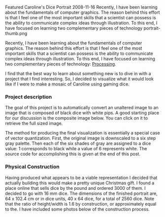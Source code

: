 Featured
Caroline's Dice Portrait
2008-11-16
Recently, I have been learning about the fundamentals of computer graphics.  The reason behind this effort is that I feel one of the most important skills that a scientist can possess is the ability to communicate complex ideas through illustration.  To this end, I have focused on learning two complementary pieces of technology
portrait-thumb.png

Recently, I have been learning about the fundamentals of computer graphics.  The reason behind this effort is that I feel one of the most important skills that a scientist can possess is the ability to communicate complex ideas through illustration.  To this end, I have focused on learning two complementary pieces of technology: [Processing](http://processing.org).

I find that the best way to learn about something new is to dive in with a project that I find interesting.  So, I decided to visualize what it would look like if I were to make a mosaic of Caroline using gaming dice.

### Project description

The goal of this project is to automatically convert an unaltered image to an image that is composed of black dice with white pips. A good starting place for our discussion is the composite image below. You can click on it to retrieve the full sized image.



The method for producing the final visualization is essentially a special case of vector quantization. First, the original image is downscaled to a six step gray palette. Then each of the six shades of gray are assigned to a dice value: 1 corresponds to black while a value of 6 represents white. The source code for accomplishing this is given at the end of this post.

### Physical Construction

Having produced what appears to be a viable representation I decided that actually building this would make a pretty unique Christmas gift.  I found a place online that sells dice by the pound and ordered 3000 of them.  I decided to go with 16 mm dice.  The dimensions of the finished portrait are, 64 x 102.4 cm or in dice units, 40 x 64 dice, for a total of 2560 dice.  Note that the ratio of height/width is 1.6 by construction, or approximately equal to the. I have included some photos below of the construction process.

